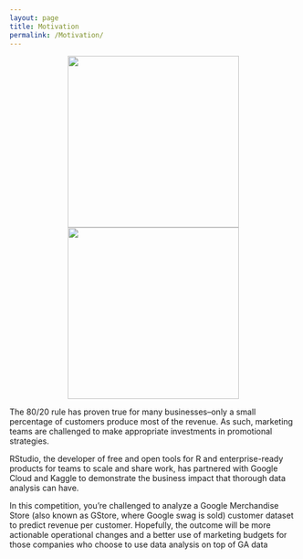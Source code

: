 ```yaml
---
layout: page
title: Motivation
permalink: /Motivation/
---
```


<p align="center">
  <img src="{{ site.url }}/assets/Google.jpg" width="300" />
  <img src="{{ site.url }}/assets/RStudio.png" width="300" /> 
</p>





The 80/20 rule has proven true for many businesses–only a small percentage of customers produce most of the revenue. As such, marketing teams are challenged to make appropriate investments in promotional strategies.


RStudio, the developer of free and open tools for R and enterprise-ready products for teams to scale and share work, has partnered with Google Cloud and Kaggle to demonstrate the business impact that thorough data analysis can have.

In this competition, you’re challenged to analyze a Google Merchandise Store (also known as GStore, where Google swag is sold) customer dataset to predict revenue per customer. Hopefully, the outcome will be more actionable operational changes and a better use of marketing budgets for those companies who choose to use data analysis on top of GA data
